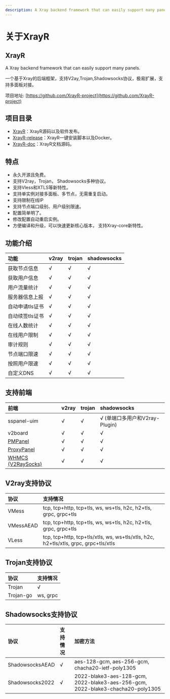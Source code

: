 ```yaml
---
description: A Xray backend framework that can easily support many panels.
---
```


# 关于XrayR

## XrayR

A Xray backend framework that can easily support many panels.

一个基于Xray的后端框架，支持V2ay,Trojan,Shadowsocks协议，极易扩展，支持多面板对接。

项目地址: [https://github.com/XrayR-project](https://github.com/XrayR-project)

## 项目目录

* [XrayR](https://github.com/XrayR-project/XrayR)：XrayR源码以及软件发布。
* [XrayR-release](https://github.com/XrayR-project/XrayR-release)：XrayR一键安装脚本以及Docker。
* [XrayR-doc](https://github.com/XrayR-project/XrayR-doc)：XrayR文档源码。

## 特点

* 永久开源且免费。
* 支持V2ray，Trojan， Shadowsocks多种协议。
* 支持Vless和XTLS等新特性。
* 支持单实例对接多面板、多节点，无需重复启动。
* 支持限制在线IP
* 支持节点端口级别、用户级别限速。
* 配置简单明了。
* 修改配置自动重启实例。
* 方便编译和升级，可以快速更新核心版本， 支持Xray-core新特性。

## 功能介绍

| 功能            | v2ray | trojan | shadowsocks |
| :-------------- | :---- | :----- | :---------- |
| 获取节点信息    | √     | √      | √           |
| 获取用户信息    | √     | √      | √           |
| 用户流量统计    | √     | √      | √           |
| 服务器信息上报  | √     | √      | √           |
| 自动申请tls证书 | √     | √      | √           |
| 自动续签tls证书 | √     | √      | √           |
| 在线人数统计    | √     | √      | √           |
| 在线用户限制    | √     | √      | √           |
| 审计规则        | √     | √      | √           |
| 节点端口限速    | √     | √      | √           |
| 按照用户限速    | √     | √      | √           |
| 自定义DNS       | √     | √      | √           |

## 支持前端

| 前端                                                   | v2ray | trojan | shadowsocks                      |
| :----------------------------------------------------- | :---- | :----- | :------------------------------- |
| sspanel-uim                                            | √     | √      | √ \(单端口多用户和V2ray-Plugin\) |
| v2board                                                | √     | √      | √                                |
| [PMPanel](https://github.com/ByteInternetHK/PMPanel)   | √     | √      | √                                |
| [ProxyPanel](https://github.com/ProxyPanel/ProxyPanel) | √     | √      | √                                |
| [WHMCS (V2RaySocks)](https://v2raysocks.doxtex.com/)   | √     | √      | √                                |

## V2ray支持协议

| 协议      | 支持情况                                                                            |
| :-------- | :---------------------------------------------------------------------------------- |
| VMess     | tcp, tcp+http, tcp+tls, ws, ws+tls, h2c, h2+tls, grpc, grpc+tls                     |
| VMessAEAD | tcp, tcp+http, tcp+tls, ws, ws+tls, h2c, h2+tls, grpc, grpc+tls                     |
| VLess     | tcp, tcp+http, tcp+tls/xtls, ws, ws+tls/xtls, h2c, h2+tls/xtls, grpc, grpc+tls/xtls |

## Trojan支持协议

| 协议      | 支持情况 |
| :-------- | :------- |
| Trojan    | √        |
| Trojan-go | ws, grpc |

## Shadowsocks支持协议

| 协议            | 支持情况 | 加密方法                                                                        |
| :-------------- | :------- | :------------------------------------------------------------------------------ |
| ShadowsocksAEAD | √        | aes-128-gcm, aes-256-gcm, chacha20-ietf-poly1305                                |
| Shadowsocks2022 | √        | 2022-blake3-aes-128-gcm, 2022-blake3-aes-256-gcm, 2022-blake3-chacha20-poly1305 |
